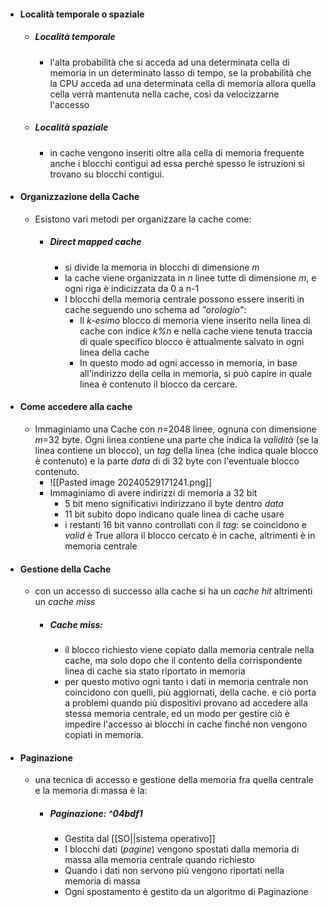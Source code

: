 - #### Località temporale o spaziale
	- ##### Località temporale 
		- l'alta probabilità che si acceda ad una determinata cella di memoria in un determinato lasso di tempo, se la probabilità che la CPU acceda ad una determinata cella di memoria allora quella cella verrà mantenuta nella cache, così da velocizzarne l'accesso
	- ##### Località spaziale
		- in cache vengono inseriti oltre alla cella di memoria frequente anche i blocchi contigui ad essa perché spesso le istruzioni si trovano su blocchi contigui.
- #### Organizzazione della Cache
	- Esistono vari metodi per organizzare la cache come:
		- ##### Direct mapped cache 
			- si divide la memoria in blocchi di dimensione _m_
			- la cache viene organizzata in _n_ linee tutte di dimensione _m_, e ogni riga è indicizzata da 0 a n-1
			- I blocchi della memoria centrale possono essere inseriti in cache seguendo uno schema ad _"orologio"_:
				- Il _k-esimo_ blocco di memoria viene inserito nella linea di cache con indice _k%n_ e nella cache viene tenuta traccia di quale specifico blocco è attualmente salvato in ogni linea della cache
				- In questo modo ad ogni accesso in memoria, in base all'indirizzo della cella in memoria, si può capire in quale linea è contenuto il blocco da cercare.
- #### Come accedere alla cache
	- Immaginiamo una Cache con _n_=2048 linee, ognuna con dimensione _m_=32 byte. Ogni linea contiene una parte che indica la _validità_ (se la linea contiene un blocco), un _tag_ della linea (che indica quale blocco è contenuto) e la parte _data_ di di 32 byte con l'eventuale blocco contenuto.
		- ![[Pasted image 20240529171241.png]]
		- Immaginiamo di avere indirizzi di memoria a 32 bit 
			- 5 bit meno significativi indirizzano il byte dentro _data_
			- 11 bit subito dopo indicano quale linea di cache usare
			- i restanti 16 bit vanno controllati con il _tag_: se coincidono e _valid_ è True allora il blocco cercato è in cache, altrimenti è in memoria centrale 
- #### Gestione della Cache
	- con un accesso di successo alla cache si ha un _cache hit_ altrimenti un _cache miss_ 
		- ##### Cache miss:
			- il blocco richiesto viene copiato dalla memoria centrale nella cache, ma solo dopo che il contento della corrispondente linea di cache sia stato riportato in memoria
			- per questo motivo ogni tanto i dati in memoria centrale non coincidono con quelli, più aggiornati, della cache. e ciò porta a problemi quando più dispositivi provano ad accedere alla stessa memoria centrale, ed un modo per gestire ciò è impedire l'accesso ai blocchi in cache finché non vengono copiati in memoria. 
- #### Paginazione
	- una tecnica di accesso e gestione della memoria fra quella centrale e la memoria di massa è la:
		- ##### Paginazione: ^04bdf1
			- Gestita dal [[SO||sistema operativo]] 
			- I blocchi dati (_pagine_) vengono spostati dalla memoria di massa alla memoria centrale quando richiesto
			- Quando i dati non servono più vengono riportati nella memoria di massa
			- Ogni spostamento è gestito da un algoritmo di Paginazione

